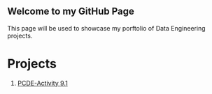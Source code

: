 ## Welcome to my GitHub Page

This page will be used to showcase my porftolio of Data Engineering projects.

# Projects

1. [PCDE-Activity 9.1](https://dnndmt.github.io/PCDE-Activity-9.1/)

